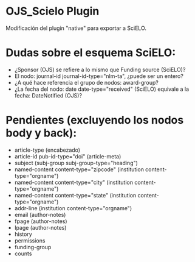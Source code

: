 # OJS_Scielo Plugin
Modificación del plugin "native" para exportar a SciELO.

Dudas sobre el esquema SciELO:
==============================

- ¿Sponsor (OJS) se refiere a lo mismo que Funding source (SciELO)?
- El nodo: journal-id journal-id-type="nlm-ta", ¿puede ser un entero?
- ¿A qué hace referencia el grupo de nodos: award-group?
- ¿La fecha del nodo: date date-type="received" (SciELO) equivale a la fecha: DateNotified (OJS)?

Pendientes (excluyendo los nodos body y back):
==============================================

- article-type (encabezado)
- article-id pub-id-type="doi" (article-meta)
- subject (subj-group subj-group-type="heading")
- named-content content-type="zipcode" (institution content-type="orgname")
- named-content content-type="city" (institution content-type="orgname")
- named-content content-type="state" (institution content-type="orgname")
- addr-line (institution content-type="orgname")
- email (author-notes)
- fpage (author-notes)
- lpage (author-notes)
- history
- permissions
- funding-group
- counts
